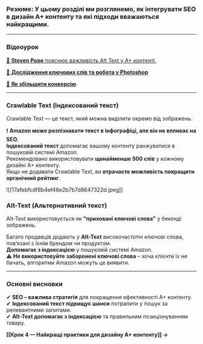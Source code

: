 ### **Резюме**: У цьому розділі ми розглянемо, як інтегрувати SEO в дизайн A+ контенту та які підходи вважаються найкращими.

---
### **Відеоурок**

[🎥 **Steven Pope** пояснює важливість Alt Text у A+ контенті.](https://www.youtube.com/watch?v=-1jb4sZtH5U&t)

[🎥 **Дослідження ключових слів та робота у Photoshop**](https://www.youtube.com/watch?v=m45Cn7s2BZ0)

[🎥 **Як збільшити конверсію**](https://www.youtube.com/watch?v=OVBG9Lx0aok)

---
### **Crawlable Text (Індексований текст)**

Crawlable Text — це текст, який можна виділити окремо від зображень.

❗ **Amazon може розпізнавати текст в інфографіці, але він не впливає на SEO.**  
 **Індексований текст** допомагає вашому контенту ранжуватися в пошуковій системі Amazon.  
 Рекомендовано використовувати **щонайменше 500 слів** у кожному дизайні A+ контенту.  
 Якщо не додавати Crawlable Text, ви **втрачаєте можливість покращити органічний рейтинг**.

![[17afebfcdf8b4ef46e2b7b7d8647322d.jpeg]]

### **Alt-Text (Альтернативний текст)**

Alt-Text використовується як **"приховані ключові слова"** у бекенді зображень.

 Багато продавців додають у **Alt-Text** високочастотні ключові слова, пов’язані з їхнім брендом чи продуктом.  
**Допомагає з індексацією** у пошуковій системі Amazon.  
⚠ **Не використовуйте заборонені ключові слова** – хоча клієнти їх не бачать, алгоритми Amazon можуть це виявити.

---
### **Основні висновки**

✔ **SEO – важлива стратегія** для покращення ефективності A+ контенту.  
✔ **Індексований текст підвищує шанси** потрапити у пошук за релевантними запитами.  
✔ **Alt-Text допомагає з індексацією** та правильним позиціонуванням товару.

**[[Крок 4 — Найкращі практики для дизайну A+ контенту]] →**